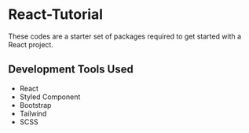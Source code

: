 # React-Tutorial
These codes are a starter set of packages required to get started with a React project.

## Development Tools Used

- React
- Styled Component
- Bootstrap
- Tailwind
- SCSS
